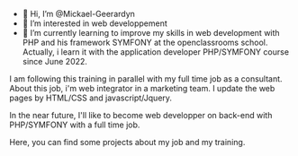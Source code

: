 - 👋 Hi, I’m @Mickael-Geerardyn
- 👀 I’m interested in web developpement
- 🌱 I’m currently learning to improve my skills in web development with PHP and his framework SYMFONY at the openclassrooms school. 
Actually, i learn it with the application developer PHP/SYMFONY course since June 2022.

I am following this training in parallel with my full time job as a consultant. About this job, i'm web integrator in a marketing team. I update the web pages by HTML/CSS and javascript/Jquery.

In the near future, I'll like to become web developper on back-end with PHP/SYMFONY with a full time job.

Here, you can find some projects about my job and my training.


<!---
Mickael-Geerardyn/Mickael-Geerardyn is a ✨ special ✨ repository because its `README.md` (this file) appears on your GitHub profile.
You can click the Preview link to take a look at your changes.
--->
